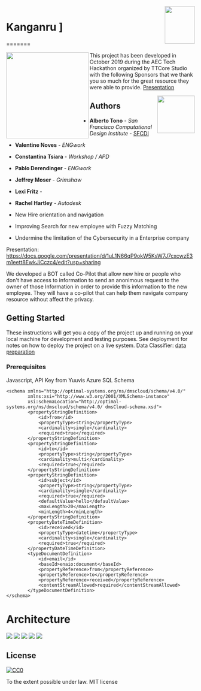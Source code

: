 <img src="files/icon.png" align="right" width="80" height="100" /> 

# Kanganru [](https://cdn.rawgit.com/sindresorhus/awesome/d7305f38d29fed78fa85652e3a63e154dd8e8829/media/badge.svg)]

=======

<img src="files/kanganru.png" align="left" width="220" height="230" />

This project has been developed in October 2019 during the AEC Tech Hackathon organized by TTCore Studio with the following Sponsors that we thank you so much for the great resource they were able to provide. 
[Presentation](https://docs.google.com/presentation/d/1PY0RU9T0NnZnrGIihKm32UpJGw9H2y3DOEGgaJlzG2o/edit?ts=5dab4ee7#slide=id.g640068be55_0_5)

<img src="files/1.png" align="right" width="100" height="100" /> 

## Authors

* **Alberto Tono** - *San Francisco Computational Design Institute* - [SFCDI](https://www.sfcdi.org)
* **Valentine Noves** - *ENGwork* 
* **Constantina Tsiara** - *Workshop / APD* 
* **Pablo Derendinger** - *ENGwork*
* **Jeffrey Moser** - *Grimshaw*
* **Lexi Fritz** - 
* **Rachel Hartley** - *Autodesk*


* New Hire orientation and navigation
* Improving Search for new employee with Fuzzy Matching
* Undermine the limitation of the Cybersecurity in a Enterprise company

Presentation: 
https://docs.google.com/presentation/d/1uL1N66qP9okW5KsW7J7cxcwzE3m1eett8EwkJiCczc4/edit?usp=sharing


We developed a BOT called Co-Pilot that allow new hire or people who don't have access to information to send an anonimous request to the owner of those Information in order to provide this information to the new employee. They will have a co-pilot that can help them navigate company resource without affect the privacy.

## Getting Started

These instructions will get you a copy of the project up and running on your local machine for development and testing purposes. See deployment for notes on how to deploy the project on a live system. Data Classifier: 
[data preparation](https://docs.google.com/spreadsheets/d/1GZSzPl2v0295Y-gS26Cct_d03q5E9V8QijSGZmjBVJ8/edit?usp=sharing)

### Prerequisites

Javascript, 
API Key from Yuuvis 
Azure SQL 
Schema

```
<schema xmlns="http://optimal-systems.org/ns/dmscloud/schema/v4.0/" 
        xmlns:xsi="http://www.w3.org/2001/XMLSchema-instance" 
        xsi:schemaLocation="http://optimal-systems.org/ns/dmscloud/schema/v4.0/ dmsCloud-schema.xsd">
        <propertyStringDefinition>
            <id>from</id>
            <propertyType>string</propertyType>
            <cardinality>single</cardinality>
            <required>true</required>
        </propertyStringDefinition>
        <propertyStringDefinition>
            <id>to</id>
            <propertyType>string</propertyType>
            <cardinality>multi</cardinality>
            <required>true</required>
        </propertyStringDefinition>
		<propertyStringDefinition>
            <id>subject</id>
            <propertyType>string</propertyType>
            <cardinality>single</cardinality>
            <required>true</required>
        	<defaultValue>hello</defaultValue>
        	<maxLength>20</maxLength>
	        <minLength>4</minLength>
		</propertyStringDefinition>
		<propertyDateTimeDefinition>
            <id>received</id>
            <propertyType>datetime</propertyType>
            <cardinality>single</cardinality>
            <required>true</required>
        </propertyDateTimeDefinition>
		<typeDocumentDefinition>
            <id>email</id>
            <baseId>enaio:document</baseId>
            <propertyReference>from</propertyReference>
            <propertyReference>to</propertyReference>
            <propertyReference>received</propertyReference>
			<contentStreamAllowed>required</contentStreamAllowed>
        </typeDocumentDefinition>
</schema>
```

# Architecture


<img src="files/Arc.jpg"/> 
<img src="files/team.jpg"/> 
<img src="files/Arch.jpg"/> 
<img src="files/payplan.jpg"/> 
<img src="files/solution.png"/> 

## License

[![CC0](https://licensebuttons.net/p/zero/1.0/88x31.png)](https://creativecommons.org/publicdomain/zero/1.0/)

To the extent possible under law. MIT license

